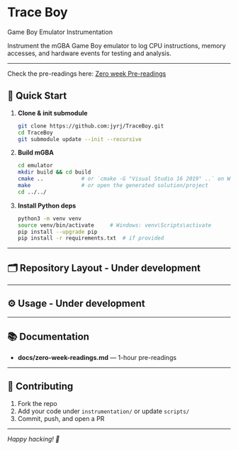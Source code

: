 # Trace Boy
Game Boy Emulator Instrumentation

Instrument the mGBA Game Boy emulator to log CPU instructions, memory accesses, and hardware events for testing and analysis.

---
Check the pre-readings here: [Zero week Pre-readings](./docs/pre-reading-sip.md)

## 🚀 Quick Start

1. **Clone & init submodule**  
   ```bash
   git clone https://github.com:jyrj/TraceBoy.git
   cd TraceBoy
   git submodule update --init --recursive


2. **Build mGBA**

   ```bash
   cd emulator
   mkdir build && cd build
   cmake ..            # or `cmake -G "Visual Studio 16 2019" ..` on Windows
   make                # or open the generated solution/project
   cd ../../
   ```

3. **Install Python deps**

   ```bash
   python3 -m venv venv
   source venv/bin/activate     # Windows: venv\Scripts\activate
   pip install --upgrade pip
   pip install -r requirements.txt  # if provided
   ```

---

## 🗂️ Repository Layout - Under development


<!-- /
├── emulator/               # mGBA source (submodule)
├── instrumentation/
│   ├── cpu_logger/         # CPU-trace stubs
│   ├── io_logger/          # I/O-trace stubs
│   └── event_logger/       # (Optional) hardware-event hooks
├── scripts/
│   ├── run_tests.py        # Launch emulator with logging enabled
│   └── analyze_logs.py     # Parse logs & generate metrics
├── roms/
│   └── test_roms/          # Blargg’s & sample game ROMs
├── docs/
│   ├── zero-week-readings.md
│   └── setup_instructions.md
└── README.md -->


---

## ⚙️ Usage - Under development

<!-- ### 1. Instrument & Run

```bash
# e.g. CPU-trace test ROM
python3 scripts/run_tests.py \
  --emulator ./emulator/build/mgba \
  --rom roms/test_roms/cpu_instr.gb \
  --log logs/cpu_trace.log
```

### 2. Analyze Results

```bash
python3 scripts/analyze_logs.py \
  --input logs/cpu_trace.log \
  --output reports/cpu_stats.csv
``` -->

---

## 📚 Documentation

* **docs/zero-week-readings.md** — 1-hour pre-readings
<!-- * **docs/setup\_instructions.md** — detailed install & build steps -->

---

## 🙌 Contributing

1. Fork the repo
2. Add your code under `instrumentation/` or update `scripts/`
3. Commit, push, and open a PR

---

*Happy hacking! 🚀*





